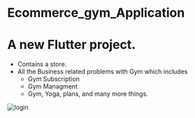 # Ecommerce_gym_Application

# A new Flutter project.
  - Contains a store.
  - All the Business related problems with Gym which includes
    - Gym Subscription
    - Gym Managment
    - Gym, Yoga, plans, and many more things.


![login](https://github.com/AuwaisQ/Ecommerce-GymManagement-App/assets/53910217/ad98e2bd-9dbe-4402-a64e-d9ac6c96ce31)
